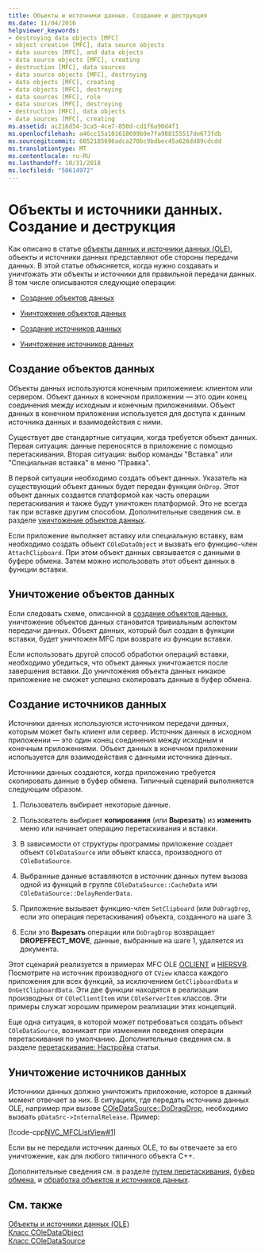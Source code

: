 ```yaml
---
title: Объекты и источники данных. Создание и деструкция
ms.date: 11/04/2016
helpviewer_keywords:
- destroying data objects [MFC]
- object creation [MFC], data source objects
- data sources [MFC], and data objects
- data source objects [MFC], creating
- destruction [MFC], data sources
- data source objects [MFC], destroying
- data objects [MFC], creating
- data objects [MFC], destroying
- data sources [MFC], role
- data sources [MFC], destroying
- destruction [MFC], data objects
- data sources [MFC], creating
ms.assetid: ac216d54-3ca5-4ce7-850d-cd1f6a90d4f1
ms.openlocfilehash: a46cc15a101618699b9e7fa988155517de673fdb
ms.sourcegitcommit: 6052185696adca270bc9bdbec45a626dd89cdcdd
ms.translationtype: MT
ms.contentlocale: ru-RU
ms.lasthandoff: 10/31/2018
ms.locfileid: "50614972"
---
```

# <a name="data-objects-and-data-sources-creation-and-destruction"></a>Объекты и источники данных. Создание и деструкция

Как описано в статье [объекты данных и источники данных (OLE)](../mfc/data-objects-and-data-sources-ole.md), объекты и источники данных представляют обе стороны передачи данных. В этой статье объясняется, когда нужно создавать и уничтожать эти объекты и источники для правильной передачи данных. В том числе описываются следующие операции:

- [Создание объектов данных](#_core_creating_data_objects)

- [Уничтожение объектов данных](#_core_destroying_data_objects)

- [Создание источников данных](#_core_creating_data_sources)

- [Уничтожение источников данных](#_core_destroying_data_sources)

##  <a name="_core_creating_data_objects"></a> Создание объектов данных

Объекты данных используются конечным приложением: клиентом или сервером. Объект данных в конечном приложении — это один конец соединения между исходным и конечным приложениями. Объект данных в конечном приложении используется для доступа к данным источника данных и взаимодействия с ними.

Существует две стандартные ситуации, когда требуется объект данных. Первая ситуация: данные переносятся в приложение с помощью перетаскивания. Вторая ситуация: выбор команды "Вставка" или "Специальная вставка" в меню "Правка".

В первой ситуации необходимо создать объект данных. Указатель на существующий объект данных будет передан функции `OnDrop`. Этот объект данных создается платформой как часть операции перетаскивания и также будут уничтожен платформой. Это не всегда так при вставке другим способом. Дополнительные сведения см. в разделе [уничтожение объектов данных](#_core_destroying_data_objects).

Если приложение выполняет вставку или специальную вставку, вам необходимо создать объект `COleDataObject` и вызвать его функцию-член `AttachClipboard`. При этом объект данных связывается с данными в буфере обмена. Затем можно использовать этот объект данных в функции вставки.

##  <a name="_core_destroying_data_objects"></a> Уничтожение объектов данных

Если следовать схеме, описанной в [создание объектов данных](#_core_creating_data_objects), уничтожение объектов данных становится тривиальным аспектом передачи данных. Объект данных, который был создан в функции вставки, будет уничтожен MFC при возврате из функции вставки.

Если использовать другой способ обработки операций вставки, необходимо убедиться, что объект данных уничтожается после завершения вставки. До уничтожения объекта данных никакое приложение не сможет успешно скопировать данные в буфер обмена.

##  <a name="_core_creating_data_sources"></a> Создание источников данных

Источники данных используются источником передачи данных, которым может быть клиент или сервер. Источник данных в исходном приложении — это один конец соединения между исходным и конечным приложениями. Объект данных в конечном приложении используется для взаимодействия с данными источника данных.

Источники данных создаются, когда приложению требуется скопировать данные в буфер обмена. Типичный сценарий выполняется следующим образом.

1. Пользователь выбирает некоторые данные.

1. Пользователь выбирает **копирования** (или **Вырезать**) из **изменить** меню или начинает операцию перетаскивания и вставки.

1. В зависимости от структуры программы приложение создает объект `COleDataSource` или объект класса, производного от `COleDataSource`.

1. Выбранные данные вставляются в источник данных путем вызова одной из функций в группе `COleDataSource::CacheData` или `COleDataSource::DelayRenderData`.

1. Приложение вызывает функцию-член `SetClipboard` (или `DoDragDrop`, если это операция перетаскивания) объекта, созданного на шаге 3.

1. Если это **Вырезать** операции или `DoDragDrop` возвращает **DROPEFFECT_MOVE**, данные, выбранные на шаге 1, удаляется из документа.

Этот сценарий реализуется в примерах MFC OLE [OCLIENT](../visual-cpp-samples.md) и [HIERSVR](../visual-cpp-samples.md). Посмотрите на источник производного от `CView` класса каждого приложения для всех функций, за исключением `GetClipboardData` и `OnGetClipboardData`. Эти две функции находятся в реализации производных от `COleClientItem` или `COleServerItem` классов. Эти примеры служат хорошим примером реализации этих концепций.

Еще одна ситуация, в которой может потребоваться создать объект `COleDataSource`, возникает при изменении поведения операции перетаскивания по умолчанию. Дополнительные сведения см. в разделе [перетаскивание: Настройка](../mfc/drag-and-drop-customizing.md) статьи.

##  <a name="_core_destroying_data_sources"></a> Уничтожение источников данных

Источники данных должно уничтожить приложение, которое в данный момент отвечает за них. В ситуациях, где передать источника данных OLE, например при вызове [COleDataSource::DoDragDrop](../mfc/reference/coledatasource-class.md#dodragdrop), необходимо вызвать `pDataSrc->InternalRelease`. Пример:

[!code-cpp[NVC_MFCListView#1](../atl/reference/codesnippet/cpp/data-objects-and-data-sources-creation-and-destruction_1.cpp)]

Если вы не передали источник данных OLE, то вы отвечаете за его уничтожение, как для любого типичного объекта C++.

Дополнительные сведения см. в разделе [путем перетаскивания](../mfc/drag-and-drop-ole.md), [буфер обмена](../mfc/clipboard.md), и [обработка объектов и источников данных](../mfc/data-objects-and-data-sources-manipulation.md).

## <a name="see-also"></a>См. также

[Объекты и источники данных (OLE)](../mfc/data-objects-and-data-sources-ole.md)<br/>
[Класс COleDataObject](../mfc/reference/coledataobject-class.md)<br/>
[Класс COleDataSource](../mfc/reference/coledatasource-class.md)

